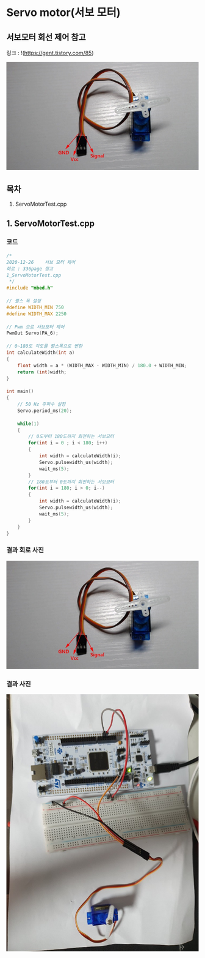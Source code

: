 # Servo motor(서보 모터)

## 서보모터 회선 제어 참고
링크 : !(https://gent.tistory.com/85)

![서보모터 연결선](https://github.com/HongyeongJu/MbedCode/blob/master/Chapter08_%EC%84%9C%EB%B3%B4%20%EB%AA%A8%ED%84%B0/%EC%84%9C%EB%B3%B4%EB%AA%A8%ED%84%B0%20%EC%97%B0%EA%B2%B0%EC%84%A0.jpg)

## 목차
1. ServoMotorTest.cpp
## 1. ServoMotorTest.cpp

### 코드
``` c++
/*
2020-12-26    서보 모터 제어
회로 : 336page 참고
1_ServoMotorTest.cpp
 */
#include "mbed.h"

// 펄스 폭 설정
#define WIDTH_MIN 750
#define WIDTH_MAX 2250

// Pwm 으로 서보모터 제어
PwmOut Servo(PA_6);

// 0~180도 각도를 펄스폭으로 변환
int calculateWidth(int a)
{
    float width = a * (WIDTH_MAX - WIDTH_MIN) / 180.0 + WIDTH_MIN;
    return (int)width;
}

int main()
{
    // 50 Hz 주파수 설정
    Servo.period_ms(20);

    while(1)
    {
        // 0도부터 180도까지 회전하는 서보모터
        for(int i = 0 ; i < 180; i++)
        {
            int width = calculateWidth(i);
            Servo.pulsewidth_us(width);
            wait_ms(5);
        }
        // 180도부터 0도까지 회전하는 서보모터
        for(int i = 180; i > 0; i--)
        {
            int width = calculateWidth(i);
            Servo.pulsewidth_us(width);
            wait_ms(5);
        }
    }
}


```
### 결과 회로 사진
![DefaultPrint](https://github.com/HongyeongJu/MbedCode/blob/master/Chapter08_%EC%84%9C%EB%B3%B4%20%EB%AA%A8%ED%84%B0/%EC%84%9C%EB%B3%B4%EB%AA%A8%ED%84%B0%20%EC%97%B0%EA%B2%B0%EC%84%A0.jpg)
### 결과 사진
![DefaultPrint](https://github.com/HongyeongJu/MbedCode/blob/master/Chapter08_%EC%84%9C%EB%B3%B4%20%EB%AA%A8%ED%84%B0/1_ServoMotorTest_result_picture.jpg)
